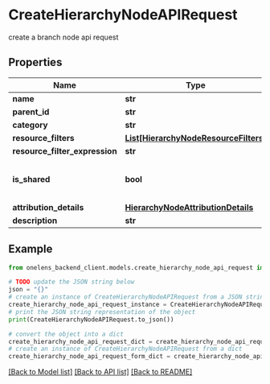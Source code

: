# CreateHierarchyNodeAPIRequest

create a branch node api request

## Properties

Name | Type | Description | Notes
------------ | ------------- | ------------- | -------------
**name** | **str** |  | 
**parent_id** | **str** |  | 
**category** | **str** |  | 
**resource_filters** | [**List[HierarchyNodeResourceFilters]**](HierarchyNodeResourceFilters.md) |  | [optional] 
**resource_filter_expression** | **str** |  | [optional] 
**is_shared** | **bool** | is this node a shared node or not. | [optional] [default to False]
**attribution_details** | [**HierarchyNodeAttributionDetails**](HierarchyNodeAttributionDetails.md) |  | [optional] 
**description** | **str** |  | [optional] 

## Example

```python
from onelens_backend_client.models.create_hierarchy_node_api_request import CreateHierarchyNodeAPIRequest

# TODO update the JSON string below
json = "{}"
# create an instance of CreateHierarchyNodeAPIRequest from a JSON string
create_hierarchy_node_api_request_instance = CreateHierarchyNodeAPIRequest.from_json(json)
# print the JSON string representation of the object
print(CreateHierarchyNodeAPIRequest.to_json())

# convert the object into a dict
create_hierarchy_node_api_request_dict = create_hierarchy_node_api_request_instance.to_dict()
# create an instance of CreateHierarchyNodeAPIRequest from a dict
create_hierarchy_node_api_request_form_dict = create_hierarchy_node_api_request.from_dict(create_hierarchy_node_api_request_dict)
```
[[Back to Model list]](../README.md#documentation-for-models) [[Back to API list]](../README.md#documentation-for-api-endpoints) [[Back to README]](../README.md)



